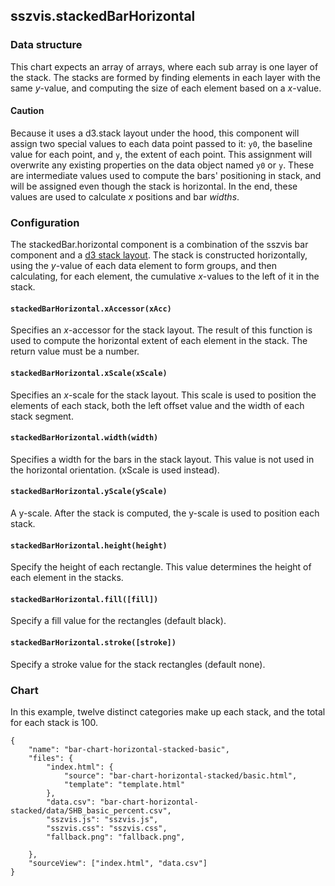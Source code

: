 ## sszvis.stackedBarHorizontal

### Data structure

This chart expects an array of arrays, where each sub array is one layer of the stack. The stacks are formed by finding elements in each layer with the same _y_-value, and computing the size of each element based on a _x_-value.

#### Caution

Because it uses a d3.stack layout under the hood, this component will assign two special values to each data point passed to it: `y0`, the baseline value for each point, and `y`, the extent of each point. This assignment will overwrite any existing properties on the data object named `y0` or `y`. These are intermediate values used to compute the bars' positioning in stack, and will be assigned even though the stack is horizontal. In the end, these values are used to calculate _x_ positions and bar _widths_.

### Configuration

The stackedBar.horizontal component is a combination of the sszvis bar component and a [d3 stack layout](https://github.com/d3/d3-shape/blob/master/README.md#stacks). The stack is constructed horizontally, using the _y_-value of each data element to form groups, and then calculating, for each element, the cumulative _x_-values to the left of it in the stack.

#### `stackedBarHorizontal.xAccessor(xAcc)`

Specifies an _x_-accessor for the stack layout. The result of this function is used to compute the horizontal extent of each element in the stack. The return value must be a number.

#### `stackedBarHorizontal.xScale(xScale)`

Specifies an _x_-scale for the stack layout. This scale is used to position the elements of each stack, both the left offset value and the width of each stack segment.

#### `stackedBarHorizontal.width(width)`

Specifies a width for the bars in the stack layout. This value is not used in the horizontal orientation. (xScale is used instead).

#### `stackedBarHorizontal.yScale(yScale)`

A y-scale. After the stack is computed, the y-scale is used to position each stack.

#### `stackedBarHorizontal.height(height)`

Specify the height of each rectangle. This value determines the height of each element in the stacks.

#### `stackedBarHorizontal.fill([fill])`

Specify a fill value for the rectangles (default black).

#### `stackedBarHorizontal.stroke([stroke])`

Specify a stroke value for the stack rectangles (default none).

### Chart

In this example, twelve distinct categories make up each stack, and the total for each stack is 100.

```project
{
    "name": "bar-chart-horizontal-stacked-basic",
    "files": {
        "index.html": {
            "source": "bar-chart-horizontal-stacked/basic.html",
            "template": "template.html"
        },
        "data.csv": "bar-chart-horizontal-stacked/data/SHB_basic_percent.csv",
        "sszvis.js": "sszvis.js",
        "sszvis.css": "sszvis.css",
        "fallback.png": "fallback.png",

    },
    "sourceView": ["index.html", "data.csv"]
}
```
